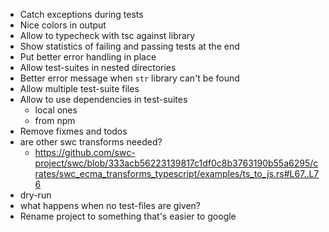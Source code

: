 - Catch exceptions during tests
- Nice colors in output
- Allow to typecheck with tsc against library
- Show statistics of failing and passing tests at the end
- Put better error handling in place
- Allow test-suites in nested directories
- Better error message when `str` library can't be found
- Allow multiple test-suite files
- Allow to use dependencies in test-suites
  - local ones
  - from npm
- Remove fixmes and todos
- are other swc transforms needed?
  - https://github.com/swc-project/swc/blob/333acb56223139817c1df0c8b3763190b55a6295/crates/swc_ecma_transforms_typescript/examples/ts_to_js.rs#L67..L76
- dry-run
- what happens when no test-files are given?
- Rename project to something that's easier to google
